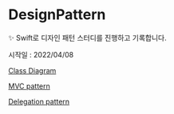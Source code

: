 # DesignPattern

✨ Swift로 디자인 패턴 스터디를 진행하고 기록합니다. <p>
시작일 : 2022/04/08

[Class Diagram](https://rldd.tistory.com/365)<p>
[MVC pattern](https://rldd.tistory.com/366)<p>
[Delegation pattern](https://rldd.tistory.com/366)
